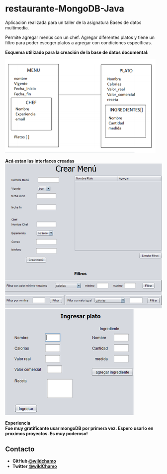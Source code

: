 # restaurante-MongoDB-Java
Aplicación realizada para un taller de la asignatura Bases de datos multimedia. 


Permite agregar menús con un chef. Agregar diferentes platos y tiene un filtro para poder escoger platos a agregar con condiciones específicas.

<b>Esquema utilizado para la creación de la base de datos documental:<b>

![screenshot](/img/modelo.png)

<b>Acá estan las interfaces creadas<b>
 <br>
  ![screenshot](/img/menu.png)
  ![screenshot](/img/platos.png)
  
<b>Experiencia
 <br>
 Fue muy gratificante usar mongoDB por primera vez. Espero usarlo en proximos proyectos. Es muy poderoso!
  
  ## Contacto

- GitHub [@wildchamo](https://github.com/wildchamo)
- Twitter [@wildChamo](https://twitter.com/wildchamo)
